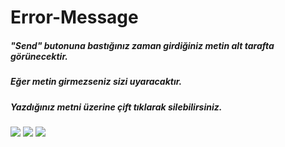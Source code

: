 # Error-Message
##### "Send" butonuna bastığınız zaman girdiğiniz metin alt tarafta görünecektir.
##### Eğer metin girmezseniz sizi uyaracaktır.
##### Yazdığınız metni üzerine çift tıklarak silebilirsiniz.

![](https://user-images.githubusercontent.com/91335275/177014942-9e72d8aa-0c77-429b-b227-117a4e964783.png)
![](https://user-images.githubusercontent.com/91335275/177014941-fbdae42f-e122-4e9b-99a0-6e92eed97a14.png)
![](https://user-images.githubusercontent.com/91335275/177014940-4ddd942b-b191-4bfd-a58a-596cfb732356.png)
